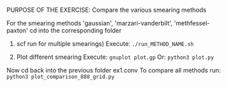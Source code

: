 PURPOSE OF THE EXERCISE:
Compare the various smearing methods

For the smearing methods 'gaussian', 'marzari-vanderbilt', 'methfessel-paxton' cd into the corresponding folder

1. scf run for multiple smearings)
  Execute:
  `./run_METHOD_NAME.sh`

2. Plot different smearing
Execute:
  `gnuplot plot.gp`
Or:
  `python3 plot.py`


Now cd back into the previous folder ex1.conv
To compare all methods run:
  `python3 plot_comparison_888_grid.py`



